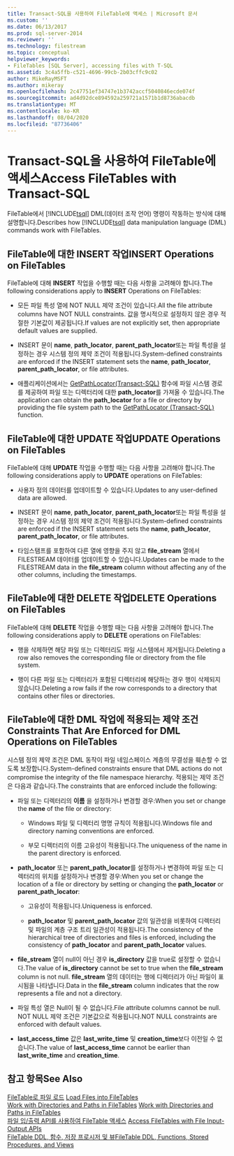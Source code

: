 ```yaml
---
title: Transact-SQL을 사용하여 FileTable에 액세스 | Microsoft 문서
ms.custom: ''
ms.date: 06/13/2017
ms.prod: sql-server-2014
ms.reviewer: ''
ms.technology: filestream
ms.topic: conceptual
helpviewer_keywords:
- FileTables [SQL Server], accessing files with T-SQL
ms.assetid: 3c4a5ffb-c521-4696-99cb-2b03cffc9c02
author: MikeRayMSFT
ms.author: mikeray
ms.openlocfilehash: 2c47751ef34747e1b3742accf5040846ecde074f
ms.sourcegitcommit: ad4d92dce894592a259721a1571b1d8736abacdb
ms.translationtype: MT
ms.contentlocale: ko-KR
ms.lasthandoff: 08/04/2020
ms.locfileid: "87736406"
---
```

# <a name="access-filetables-with-transact-sql"></a><span data-ttu-id="e4252-102">Transact-SQL을 사용하여 FileTable에 액세스</span><span class="sxs-lookup"><span data-stu-id="e4252-102">Access FileTables with Transact-SQL</span></span>
  <span data-ttu-id="e4252-103">FileTable에서 [!INCLUDE[tsql](../../includes/tsql-md.md)] DML(데이터 조작 언어) 명령이 작동하는 방식에 대해 설명합니다.</span><span class="sxs-lookup"><span data-stu-id="e4252-103">Describes how [!INCLUDE[tsql](../../includes/tsql-md.md)] data manipulation language (DML) commands work with FileTables.</span></span>  
  
##  <a name="insert-operations-on-filetables"></a><a name="BasicsInsert"></a> <span data-ttu-id="e4252-104">FileTable에 대한 INSERT 작업</span><span class="sxs-lookup"><span data-stu-id="e4252-104">INSERT Operations on FileTables</span></span>  
 <span data-ttu-id="e4252-105">FileTable에 대해 **INSERT** 작업을 수행할 때는 다음 사항을 고려해야 합니다.</span><span class="sxs-lookup"><span data-stu-id="e4252-105">The following considerations apply to **INSERT** Operations on FileTables:</span></span>  
  
-   <span data-ttu-id="e4252-106">모든 파일 특성 열에 NOT NULL 제약 조건이 있습니다.</span><span class="sxs-lookup"><span data-stu-id="e4252-106">All the file attribute columns have NOT NULL constraints.</span></span> <span data-ttu-id="e4252-107">값을 명시적으로 설정하지 않은 경우 적절한 기본값이 제공됩니다.</span><span class="sxs-lookup"><span data-stu-id="e4252-107">If values are not explicitly set, then appropriate default values are supplied.</span></span>  
  
-   <span data-ttu-id="e4252-108">INSERT 문이 **name**, **path_locator**, **parent_path_locator**또는 파일 특성을 설정하는 경우 시스템 정의 제약 조건이 적용됩니다.</span><span class="sxs-lookup"><span data-stu-id="e4252-108">System-defined constraints are enforced if the INSERT statement sets the **name**, **path_locator**, **parent_path_locator**, or file attributes.</span></span>  
  
-   <span data-ttu-id="e4252-109">애플리케이션에서는 [GetPathLocator&#40;Transact-SQL&#41;](/sql/relational-databases/system-functions/getpathlocator-transact-sql) 함수에 파일 시스템 경로를 제공하여 파일 또는 디렉터리에 대한 **path_locator**를 가져올 수 있습니다.</span><span class="sxs-lookup"><span data-stu-id="e4252-109">The application can obtain the **path_locator** for a file or directory by providing the file system path to the [GetPathLocator &#40;Transact-SQL&#41;](/sql/relational-databases/system-functions/getpathlocator-transact-sql) function.</span></span>  
  
##  <a name="update-operations-on-filetables"></a><a name="BasicsUpdate"></a> <span data-ttu-id="e4252-110">FileTable에 대한 UPDATE 작업</span><span class="sxs-lookup"><span data-stu-id="e4252-110">UPDATE Operations on FileTables</span></span>  
 <span data-ttu-id="e4252-111">FileTable에 대해 **UPDATE** 작업을 수행할 때는 다음 사항을 고려해야 합니다.</span><span class="sxs-lookup"><span data-stu-id="e4252-111">The following considerations apply to **UPDATE** operations on FileTables:</span></span>  
  
-   <span data-ttu-id="e4252-112">사용자 정의 데이터를 업데이트할 수 있습니다.</span><span class="sxs-lookup"><span data-stu-id="e4252-112">Updates to any user-defined data are allowed.</span></span>  
  
-   <span data-ttu-id="e4252-113">INSERT 문이 **name**, **path_locator**, **parent_path_locator**또는 파일 특성을 설정하는 경우 시스템 정의 제약 조건이 적용됩니다.</span><span class="sxs-lookup"><span data-stu-id="e4252-113">System-defined constraints are enforced if the INSERT statement sets the **name**, **path_locator**, **parent_path_locator**, or file attributes.</span></span>  
  
-   <span data-ttu-id="e4252-114">타임스탬프를 포함하여 다른 열에 영향을 주지 않고 **file_stream** 열에서 FILESTREAM 데이터를 업데이트할 수 있습니다.</span><span class="sxs-lookup"><span data-stu-id="e4252-114">Updates can be made to the FILESTREAM data in the **file_stream** column without affecting any of the other columns, including the timestamps.</span></span>  
  
##  <a name="delete-operations-on-filetables"></a><a name="BasicsDelete"></a> <span data-ttu-id="e4252-115">FileTable에 대한 DELETE 작업</span><span class="sxs-lookup"><span data-stu-id="e4252-115">DELETE Operations on FileTables</span></span>  
 <span data-ttu-id="e4252-116">FileTable에 대해 **DELETE** 작업을 수행할 때는 다음 사항을 고려해야 합니다.</span><span class="sxs-lookup"><span data-stu-id="e4252-116">The following considerations apply to **DELETE** operations on FileTables:</span></span>  
  
-   <span data-ttu-id="e4252-117">행을 삭제하면 해당 파일 또는 디렉터리도 파일 시스템에서 제거됩니다.</span><span class="sxs-lookup"><span data-stu-id="e4252-117">Deleting a row also removes the corresponding file or directory from the file system.</span></span>  
  
-   <span data-ttu-id="e4252-118">행이 다른 파일 또는 디렉터리가 포함된 디렉터리에 해당하는 경우 행이 삭제되지 않습니다.</span><span class="sxs-lookup"><span data-stu-id="e4252-118">Deleting a row fails if the row corresponds to a directory that contains other files or directories.</span></span>  
  
##  <a name="constraints-that-are-enforced-for-dml-operations-on-filetables"></a><a name="BasicsConstraints"></a> <span data-ttu-id="e4252-119">FileTable에 대한 DML 작업에 적용되는 제약 조건</span><span class="sxs-lookup"><span data-stu-id="e4252-119">Constraints That Are Enforced for DML Operations on FileTables</span></span>  
 <span data-ttu-id="e4252-120">시스템 정의 제약 조건은 DML 동작이 파일 네임스페이스 계층의 무결성을 훼손할 수 없도록 보장합니다.</span><span class="sxs-lookup"><span data-stu-id="e4252-120">System-defined constraints ensure that DML actions do not compromise the integrity of the file namespace hierarchy.</span></span> <span data-ttu-id="e4252-121">적용되는 제약 조건은 다음과 같습니다.</span><span class="sxs-lookup"><span data-stu-id="e4252-121">The constraints that are enforced include the following:</span></span>  
  
-   <span data-ttu-id="e4252-122">파일 또는 디렉터리의 **이름** 을 설정하거나 변경할 경우:</span><span class="sxs-lookup"><span data-stu-id="e4252-122">When you set or change the **name** of the file or directory:</span></span>  
  
    -   <span data-ttu-id="e4252-123">Windows 파일 및 디렉터리 명명 규칙이 적용됩니다.</span><span class="sxs-lookup"><span data-stu-id="e4252-123">Windows file and directory naming conventions are enforced.</span></span>  
  
    -   <span data-ttu-id="e4252-124">부모 디렉터리의 이름 고유성이 적용됩니다.</span><span class="sxs-lookup"><span data-stu-id="e4252-124">The uniqueness of the name in the parent directory is enforced.</span></span>  
  
-   <span data-ttu-id="e4252-125">**path_locator** 또는 **parent_path_locator**를 설정하거나 변경하여 파일 또는 디렉터리의 위치를 설정하거나 변경할 경우:</span><span class="sxs-lookup"><span data-stu-id="e4252-125">When you set or change the location of a file or directory by setting or changing the **path_locator** or **parent_path_locator**:</span></span>  
  
    -   <span data-ttu-id="e4252-126">고유성이 적용됩니다.</span><span class="sxs-lookup"><span data-stu-id="e4252-126">Uniqueness is enforced.</span></span>  
  
    -   <span data-ttu-id="e4252-127">**path_locator** 및 **parent_path_locator** 값의 일관성을 비롯하여 디렉터리 및 파일의 계층 구조 트리 일관성이 적용됩니다.</span><span class="sxs-lookup"><span data-stu-id="e4252-127">The consistency of the hierarchical tree of directories and files is enforced, including the consistency of **path_locator** and **parent_path_locator** values.</span></span>  
  
-   <span data-ttu-id="e4252-128">**file_stream** 열이 null이 아닌 경우 **is_directory** 값을 true로 설정할 수 없습니다.</span><span class="sxs-lookup"><span data-stu-id="e4252-128">The value of **is_directory** cannot be set to true when the **file_stream** column is not null.</span></span> <span data-ttu-id="e4252-129">**file_stream** 열의 데이터는 행에 디렉터리가 아닌 파일이 표시됨을 나타냅니다.</span><span class="sxs-lookup"><span data-stu-id="e4252-129">Data in the **file_stream** column indicates that the row represents a file and not a directory.</span></span>  
  
-   <span data-ttu-id="e4252-130">파일 특성 열은 Null이 될 수 없습니다.</span><span class="sxs-lookup"><span data-stu-id="e4252-130">File attribute columns cannot be null.</span></span> <span data-ttu-id="e4252-131">NOT NULL 제약 조건은 기본값으로 적용됩니다.</span><span class="sxs-lookup"><span data-stu-id="e4252-131">NOT NULL constraints are enforced with default values.</span></span>  
  
-   <span data-ttu-id="e4252-132">**last_access_time** 값은 **last_write_time** 및 **creation_time**보다 이전일 수 없습니다.</span><span class="sxs-lookup"><span data-stu-id="e4252-132">The value of **last_access_time** cannot be earlier than **last_write_time** and **creation_time**.</span></span>  
  
## <a name="see-also"></a><span data-ttu-id="e4252-133">참고 항목</span><span class="sxs-lookup"><span data-stu-id="e4252-133">See Also</span></span>  
 <span data-ttu-id="e4252-134">[FileTable로 파일 로드](load-files-into-filetables.md) </span><span class="sxs-lookup"><span data-stu-id="e4252-134">[Load Files into FileTables](load-files-into-filetables.md) </span></span>  
 <span data-ttu-id="e4252-135">[Work with Directories and Paths in FileTables](work-with-directories-and-paths-in-filetables.md) </span><span class="sxs-lookup"><span data-stu-id="e4252-135">[Work with Directories and Paths in FileTables](work-with-directories-and-paths-in-filetables.md) </span></span>  
 <span data-ttu-id="e4252-136">[파일 입/출력 API를 사용하여 FileTable 액세스](access-filetables-with-file-input-output-apis.md) </span><span class="sxs-lookup"><span data-stu-id="e4252-136">[Access FileTables with File Input-Output APIs](access-filetables-with-file-input-output-apis.md) </span></span>  
 [<span data-ttu-id="e4252-137">FileTable DDL, 함수, 저장 프로시저 및 뷰</span><span class="sxs-lookup"><span data-stu-id="e4252-137">FileTable DDL, Functions, Stored Procedures, and Views</span></span>](../views/views.md)  
  
  
